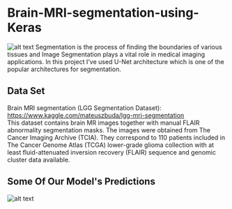 # Brain-MRI-segmentation-using-Keras
![alt text](http://uupload.ir/files/c0aj_seg.png)
Segmentation is the process of finding the boundaries of various tissues and Image Segmentation plays a vital role in medical imaging applications.
In this project I've used U-Net architecture which is one of the popular architectures for segmentation.
## Data Set
Brain MRI segmentation (LGG Segmentation Dataset): https://www.kaggle.com/mateuszbuda/lgg-mri-segmentation <br>
This dataset contains brain MR images together with manual FLAIR abnormality segmentation masks.
The images were obtained from The Cancer Imaging Archive (TCIA).
They correspond to 110 patients included in The Cancer Genome Atlas (TCGA) lower-grade glioma collection with at least fluid-attenuated inversion recovery (FLAIR) sequence and genomic cluster data available.
## Some Of Our Model's Predictions
![alt text](http://uupload.ir/files/bmww_p_final.png)
